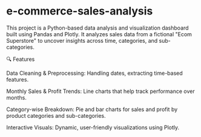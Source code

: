 # e-commerce-sales-analysis
This project is a Python-based data analysis and visualization dashboard built using Pandas and Plotly. It analyzes sales data from a fictional "Ecom Superstore" to uncover insights across time, categories, and sub-categories.

🔍 Features

Data Cleaning & Preprocessing: Handling dates, extracting time-based features.

Monthly Sales & Profit Trends: Line charts that help track performance over months.

Category-wise Breakdown: Pie and bar charts for sales and profit by product categories and sub-categories.

Interactive Visuals: Dynamic, user-friendly visualizations using Plotly.
